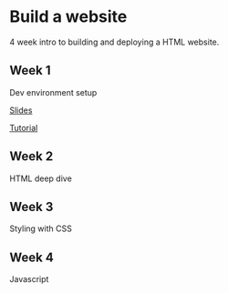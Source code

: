 # Build a website

4 week intro to building and deploying a HTML website.

## Week 1

Dev environment setup

[Slides](https://docs.google.com/presentation/d/1YpB-q3GLYHosBseCEuG0Q1vC-SwSlb70pQIswcGuNQY/edit?usp=sharing)

[Tutorial](https://github.com/BerlinCodeClub/build-a-website/tree/master/week-1)

## Week 2

HTML deep dive

## Week 3

Styling with CSS

## Week 4

Javascript
